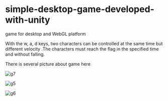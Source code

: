 # simple-desktop-game-developed-with-unity

game for desktop and WebGL platform

With the w, a, d keys, two characters can be controlled at the same time but different velocity .The characters must reach the flag in the specified time and without falling. 







There is several picture about game here






![g7](https://user-images.githubusercontent.com/75081591/153087583-990eb92c-1eff-4dfb-8288-18c022eb5a36.png)





![g5](https://user-images.githubusercontent.com/75081591/153087645-77b743ff-f832-49f6-bde9-467f0025b8df.png)





![g6](https://user-images.githubusercontent.com/75081591/153087663-7c52e447-5586-443a-a632-e2a582e0183b.png)
